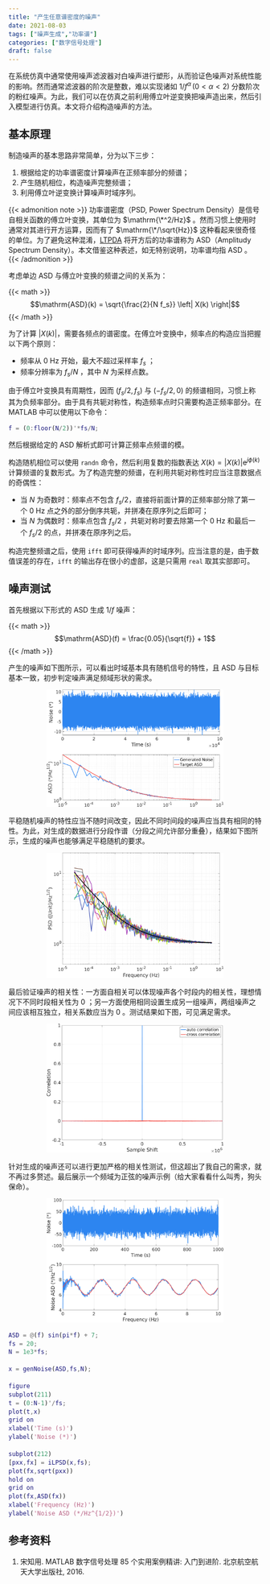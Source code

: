 ```yaml
---
title: "产生任意谱密度的噪声"
date: 2021-08-03
tags: ["噪声生成","功率谱"]
categories: ["数字信号处理"]
draft: false
---
```


在系统仿真中通常使用噪声滤波器对白噪声进行塑形，从而验证色噪声对系统性能的影响。然而通常滤波器的阶次是整数，难以实现诸如 $1/f^\alpha \, (0< \alpha <2)$ 分数阶次的粉红噪声。为此，我们可以在仿真之前利用傅立叶逆变换把噪声造出来，然后引入模型进行仿真。本文将介绍构造噪声的方法。

<!--more-->


## 基本原理

制造噪声的基本思路非常简单，分为以下三步：

1.  根据给定的功率谱密度计算噪声在正频率部分的频谱；
2.  产生随机相位，构造噪声完整频谱；
3.  利用傅立叶逆变换计算噪声时域序列。


{{< admonition note >}}
功率谱密度（PSD, Power Spectrum Density）是信号自相关函数的傅立叶变换，其单位为 $\mathrm{\*^2/Hz}$ 。然而习惯上使用时通常对其进行开方运算，因而有了 $\mathrm{\*/\sqrt{Hz}}$ 这种看起来很奇怪的单位。为了避免这种混淆，[LTPDA](https://www.elisascience.org/ltpda/) 将开方后的功率谱称为 ASD（Amplitudy Spectrum Density）。本文借鉴这种表述，如无特别说明，功率谱均指 ASD 。
{{< /admonition >}}


考虑单边 ASD 与傅立叶变换的频谱之间的关系为：

{{< math >}}$$\mathrm{ASD}(k) = \sqrt{\frac{2}{N f_s}} \left| X(k) \right|$${{< /math >}}

为了计算 $\left|X(k)\right|$，需要各频点的谱密度。在傅立叶变换中，频率点的构造应当把握以下两个原则：

- 频率从 0 Hz 开始，最大不超过采样率 $f_s$ ；
- 频率分辨率为 $f_s/N$ ，其中 $N$ 为采样点数。

由于傅立叶变换具有周期性，因而 $(f_s/2,\, f_s)$ 与 $(-f_s/2,\,0)$ 的频谱相同，习惯上称其为负频率部分。由于具有共轭对称性，构造频率点时只需要构造正频率部分。在 MATLAB 中可以使用以下命令：

``` matlab
f = (0:floor(N/2))'*fs/N;
```

然后根据给定的 ASD 解析式即可计算正频率点频谱的模。

构造随机相位可以使用 `randn` 命令，然后利用复数的指数表达 $X(k) = \left|X(k)\right| \mathrm{e}^{j\phi(k)}$ 计算频谱的复数形式。为了构造完整的频谱，在利用共轭对称性时应当注意数据点的奇偶性：

- 当 $N$ 为奇数时：频率点不包含 $f_s/2$，直接将前面计算的正频率部分除了第一个 0 Hz 点之外的部分倒序共轭，并拼凑在原序列之后即可；
- 当 $N$ 为偶数时：频率点包含 $f_s/2$ ，共轭对称时要去除第一个 0 Hz 和最后一个 $f_s/2$ 的点，并拼凑在原序列之后。

构造完整频谱之后，使用 `ifft` 即可获得噪声的时域序列。应当注意的是，由于数值误差的存在，`ifft` 的输出存在很小的虚部，这是只需用 `real` 取其实部即可。

## 噪声测试

首先根据以下形式的 ASD 生成 $1/f$ 噪声：

{{< math >}}$$\mathrm{ASD}(f) = \frac{0.05}{\sqrt{f}} + 1$${{< /math >}}

产生的噪声如下图所示，可以看出时域基本具有随机信号的特性，且 ASD
与目标基本一致，初步判定噪声满足频域形状的需求。

<div align=center>
    <img src=gennoise01.png width=70% />
</div>


平稳随机噪声的特性应当不随时间改变，因此不同时间段的噪声应当具有相同的特性。为此，对生成的数据进行分段作谱（分段之间允许部分重叠），结果如下图所示，生成的噪声也能够满足平稳随机的要求。

<div align=center>
    <img src=gennoise02.png width=70% />
</div>

最后验证噪声的相关性：一方面自相关可以体现噪声各个时段内的相关性，理想情况下不同时段相关性为
0
；另一方面使用相同设置生成另一组噪声，两组噪声之间应该相互独立，相关系数应当为
0 。测试结果如下图，可见满足需求。

<div align=center>
    <img src=gennoise03.png width=70% />
</div>

针对生成的噪声还可以进行更加严格的相关性测试，但这超出了我自己的需求，就不再过多赘述。最后展示一个频域为正弦的噪声示例（给大家看看什么叫秀，狗头保命）。

<div align=center>
    <img src=gennoise04.png width=70% />
</div>

```matlab
ASD = @(f) sin(pi*f) + 7;
fs = 20;
N = 1e3*fs;

x = genNoise(ASD,fs,N);

figure
subplot(211)
t = (0:N-1)'/fs;
plot(t,x)
grid on
xlabel('Time (s)')
ylabel('Noise (*)')

subplot(212)
[pxx,fx] = iLPSD(x,fs);
plot(fx,sqrt(pxx))
hold on
grid on
plot(fx,ASD(fx))
xlabel('Frequency (Hz)')
ylabel('Noise ASD (*/Hz^{1/2})')
```

## 参考资料

1.  宋知用. MATLAB 数字信号处理 85 个实用案例精讲: 入门到进阶. 北京航空航天大学出版社, 2016.
